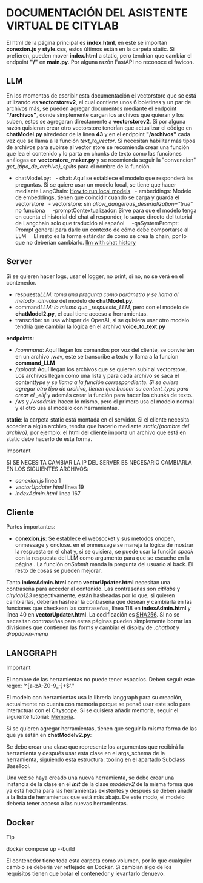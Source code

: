 # **DOCUMENTACIÓN DEL ASISTENTE VIRTUAL DE CITYLAB**

El html de la página principal es **index.html**, en este se importan **conexion.js** y **style.css**, estos últimos están en la carpeta static. Si prefieren, pueden mover **index.html** a static, pero tendrían que cambiar el endpoint **"/"** en **main.py**. Por alguna razón FastAPI no reconoce el favicon.

## LLM

En los momentos de escribir esta documentación el vectorstore que se está utilizando es **vectorstorev2**, el cual contiene unos 6 boletines y un par de archivos más, se pueden agregar documentos mediante el endpoint **"/archivos"**, donde simplemente cargan los archivos que quieran y los suben, estos se agregaran directamente a **vectorstorev2**. Si por alguna razón quisieran crear otro vectorstore tendrían que actualizar el código en **chatModel.py** alrededor de la línea **43** y en el endpoint **"/archivos"** cada vez que se llama a la función _text_to_vector_. Si necesitan habilitar más tipos de archivos para subirse al vector store se recomienda crear una función que lea el contenido y lo parta en chunks de texto como las funciones análogas en **vectorstore_maker.py** y se recomienda seguir la "convencion" _get\_{tipo_de_archivo}\_splits_ para el nombre de la función.

- chatModel.py:
  - chat: Aquí se establece el modelo que responderá las preguntas. Si se quiere usar un modelo local, se tiene que hacer mediante LangChain: [How to run local models](https://python.langchain.com/docs/how_to/local_llms/)
  - embeddings: Modelo de embeddings, tienen que coincidir cuando se carga y guarda el vectorstore
  - vectorstore: sin _allow_dangerous_deserialization="true"_ no funciona
    -promptContextualizador: Sirve para que el modelo tenga en cuenta el historial del chat al responder, lo saque directo del tutorial de Langchain solo que traducido al español
    -qaSystemPrompt: Prompt general para darle un contexto de cómo debe comportarse al LLM
    El resto es la forma estándar de cómo se crea la chain, por lo que no deberían cambiarlo. [llm with chat history](https://python.langchain.com/v0.1/docs/use_cases/question_answering/chat_history/)

## Server

Si se quieren hacer logs, usar el logger, no print, si no, no se verá en el contenedor.

- respuesta*LLM: toma una pregunta como parámetro y se llama al método \_ainvoke* del modelo de **chatModel.py**.
- command*LLM: lo mismo que \_respuesta_LLM*, pero con el modelo de **chatModel2.py**, el cual tiene acceso a herramientas.
- transcribe: se usa whisper de OpenAI, si se quisiera usar otro modelo tendría que cambiar la lógica en el archivo **voice_to_text.py**

**endpoints**:

- _/command_: Aquí llegan los comandos por voz del cliente, se convierten en un archivo .wav, este se transcribe a texto y llama a la funcion **command_LLM**
- _/upload_: Aquí llegan los archivos que se quieren subir al vectorstore. Los archivos llegan como una lista y para cada archivo se saca el content*type y se llama a la función correspondiente. Si se quiere agregar otro tipo de archivo, tienen que buscar su content_type para crear el \_elif* y además crear la función para hacer los chunks de texto.
- _/ws_ y _/wsadmin_: hacen lo mismo, pero el primero usa el modelo normal y el otro usa el modelo con herramientas.

**static**: la carpeta static está montada en el servidor. Si el cliente necesita acceder a algún archivo, tendra que hacerlo mediante _static/{nombre del archivo}_, por ejemplo: el html del cliente importa un archivo que está en static debe hacerlo de esta forma.

> [!IMPORTANT]
> SI SE NECESITA CAMBIAR LA IP DEL SERVER ES NECESARIO CAMBIARLA EN LOS SIGUIENTES ARCHIVOS:
>
> - _conexion.js_ linea 1
> - _vectorUpdater.html_ linea 19
> - _indexAdmin.html_ linea 167

## Cliente

Partes importantes:

- **conexion.js**: Se establece el websocket y sus metodos onopen, onmessage y onclose. en el onmessage se maneja la lógica de mostrar la respuesta en el chat y, si se quisiera, se puede usar la función _speak_ con la respuesta del LLM como argumento para que se escuche en la página . La función _onSubmit_ manda la pregunta del usuario al back. El resto de cosas se pueden mejorar.

Tanto **indexAdmin.html** como **vectorUpdater.html** necesitan una contraseña para acceder al contenido. Las contraseñas son _citilabs_ y _citylab123_ respectivamente, están hasheadas por lo que, si quieren cambiarlas, deberán hashear la contraseña que desean y cambiarla en las funciones que checkean las contraseñas, línea 118 en **indexAdmin.html** y línea 40 en **vectorUpdater.html**. La codificación es [SHA256](https://emn178.github.io/online-tools/sha256.html). Si no se necesitan contraseñas para estas páginas pueden simplemente borrar las divisiones que contienen las forms y cambiar el display de _.chatbot_ y _dropdown-menu_

## LANGGRAPH

> [!IMPORTANT]
> El nombre de las herramientas no puede tener espacios. Deben seguir este regex: '^[a-zA-Z0-9_-]+$'."

El modelo con herramientas usa la librería langgraph para su creación, actualmente no cuenta con memoria porque se pensó usar este solo para interactuar con el Cityscope. Si se quisiera añadir memoria, seguir el siguiente tutorial: [Memoria](https://langchain-ai.github.io/langgraph/tutorials/introduction/#part-3-adding-memory-to-the-chatbot).

Si se quieren agregar herramientas, tienen que seguir la misma forma de las que ya están en **chatModelv2.py**:

Se debe crear una clase que represente los argumentos que recibirá la herramienta y después usar esta clase en el args_schema de la herramienta, siguiendo esta estructura: [tooling](https://python.langchain.com/v0.1/docs/modules/tools/custom_tools/) en el apartado Subclass BaseTool.

Una vez se haya creado una nueva herramienta, se debe crear una instancia de la clase en el _**init**_ de la clase _modelov2_ de la misma forma que ya está hecha para las herramientas existentes y después se deben añadir a la lista de herramientas que está más abajo. De este modo, el modelo debería tener acceso a las nuevas herramientas.

## Docker

> [!TIP]
> docker compose up --build

El contenedor tiene toda esta carpeta como volumen, por lo que cualquier cambio se deberia ver reflejado en Docker. Si cambian algo de los requisitos tienen que botar el contenedor y levantarlo denuevo.

